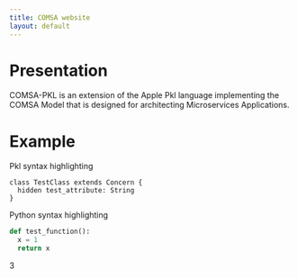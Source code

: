 ```yaml
---
title: COMSA website
layout: default
---
```

# Presentation
COMSA-PKL is an extension of the Apple Pkl language implementing the COMSA Model that is designed for architecting Microservices Applications.

# Example
Pkl syntax highlighting
```pkl
class TestClass extends Concern {
  hidden test_attribute: String
}
```


Python syntax highlighting
```python
def test_function():
  x = 1
  return x
```
3
